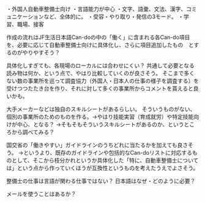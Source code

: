 ・外国人自動車整備士向け
・言語能力が中心
・文字、語彙、文法、漢字、コミュニケーションなど、全体的に。
・受容・やり取り・発信の3モード。
・学習、職場、接客

作成の流れはJF生活日本語Can-doの中の「働く」に含まれる各Can-do項目を、必要に応じて自動車整備士向けに具体化し、さらに項目追加したもの　とするのがやりやすそう？

具体化しすぎても、各現場のローカルには合わせにくい？
共通して必要となる読み物は何か、という点で、やはり比較していくのが良さそう。
そこまで多くない数の事業所を巡って調査協力（外国人・日本人の仕事の様子を調査する）を受けつつたたき台を作り、それに対して多くの事業所からコメントを貰えると良いかも。

大手メーカーなどは独自のスキルシートがあるらしい。
そういうものがない、個別の事業所のためのものを作る。→やはり技能実習（育成就労）や特定技能向けが中心、となる？
→そもそもそういうスキルシートがあるのか、というところから調べてみる？

国交省の「働きやすい」ガイドラインのうちどれに当たるかを加えても良さそう。
→というより、既存のガイドラインや包括的なCan-doリストに対応するものとして、そこから枝分かれというか具体化した「特に、自動車整備士については」という点から作っていくほうが互換性というものを考えたうえでよさそう。

整備士の仕事は言語が関わる仕事ではない？
日本語はなぜ・どのように必要？


メールを使うことはあるか？
